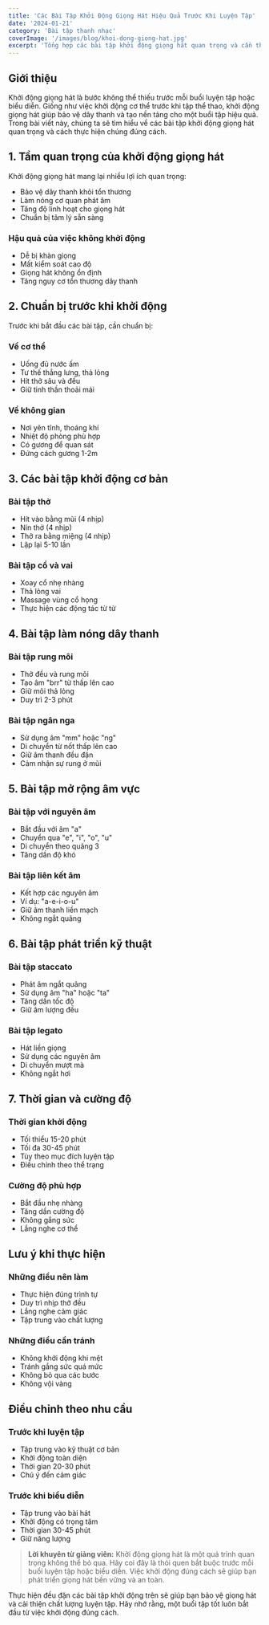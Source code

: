```yaml
---
title: 'Các Bài Tập Khởi Động Giọng Hát Hiệu Quả Trước Khi Luyện Tập'
date: '2024-01-21'
category: 'Bài tập thanh nhạc'
coverImage: '/images/blog/khoi-dong-giong-hat.jpg'
excerpt: 'Tổng hợp các bài tập khởi động giọng hát quan trọng và cần thiết trước mỗi buổi luyện tập hoặc biểu diễn. Hướng dẫn chi tiết cách thực hiện để bảo vệ giọng hát.'
---
```


## Giới thiệu

Khởi động giọng hát là bước không thể thiếu trước mỗi buổi luyện tập hoặc biểu diễn. Giống như việc khởi động cơ thể trước khi tập thể thao, khởi động giọng hát giúp bảo vệ dây thanh và tạo nền tảng cho một buổi tập hiệu quả. Trong bài viết này, chúng ta sẽ tìm hiểu về các bài tập khởi động giọng hát quan trọng và cách thực hiện chúng đúng cách.

## 1. Tầm quan trọng của khởi động giọng hát

Khởi động giọng hát mang lại nhiều lợi ích quan trọng:

- Bảo vệ dây thanh khỏi tổn thương
- Làm nóng cơ quan phát âm
- Tăng độ linh hoạt cho giọng hát
- Chuẩn bị tâm lý sẵn sàng

### Hậu quả của việc không khởi động

- Dễ bị khàn giọng
- Mất kiểm soát cao độ
- Giọng hát không ổn định
- Tăng nguy cơ tổn thương dây thanh

## 2. Chuẩn bị trước khi khởi động

Trước khi bắt đầu các bài tập, cần chuẩn bị:

### Về cơ thể

- Uống đủ nước ấm
- Tư thế thẳng lưng, thả lỏng
- Hít thở sâu và đều
- Giữ tinh thần thoải mái

### Về không gian

- Nơi yên tĩnh, thoáng khí
- Nhiệt độ phòng phù hợp
- Có gương để quan sát
- Đứng cách gương 1-2m

## 3. Các bài tập khởi động cơ bản

### Bài tập thở

- Hít vào bằng mũi (4 nhịp)
- Nín thở (4 nhịp)
- Thở ra bằng miệng (4 nhịp)
- Lặp lại 5-10 lần

### Bài tập cổ và vai

- Xoay cổ nhẹ nhàng
- Thả lỏng vai
- Massage vùng cổ họng
- Thực hiện các động tác từ từ

## 4. Bài tập làm nóng dây thanh

### Bài tập rung môi

- Thở đều và rung môi
- Tạo âm "brr" từ thấp lên cao
- Giữ môi thả lỏng
- Duy trì 2-3 phút

### Bài tập ngân nga

- Sử dụng âm "mm" hoặc "ng"
- Di chuyển từ nốt thấp lên cao
- Giữ âm thanh đều đặn
- Cảm nhận sự rung ở mũi

## 5. Bài tập mở rộng âm vực

### Bài tập với nguyên âm

- Bắt đầu với âm "a"
- Chuyển qua "e", "i", "o", "u"
- Di chuyển theo quãng 3
- Tăng dần độ khó

### Bài tập liên kết âm

- Kết hợp các nguyên âm
- Ví dụ: "a-e-i-o-u"
- Giữ âm thanh liền mạch
- Không ngắt quãng

## 6. Bài tập phát triển kỹ thuật

### Bài tập staccato

- Phát âm ngắt quãng
- Sử dụng âm "ha" hoặc "ta"
- Tăng dần tốc độ
- Giữ âm lượng đều

### Bài tập legato

- Hát liền giọng
- Sử dụng các nguyên âm
- Di chuyển mượt mà
- Không ngắt hơi

## 7. Thời gian và cường độ

### Thời gian khởi động

- Tối thiểu 15-20 phút
- Tối đa 30-45 phút
- Tùy theo mục đích luyện tập
- Điều chỉnh theo thể trạng

### Cường độ phù hợp

- Bắt đầu nhẹ nhàng
- Tăng dần cường độ
- Không gắng sức
- Lắng nghe cơ thể

## Lưu ý khi thực hiện

### Những điều nên làm

- Thực hiện đúng trình tự
- Duy trì nhịp thở đều
- Lắng nghe cảm giác
- Tập trung vào chất lượng

### Những điều cần tránh

- Không khởi động khi mệt
- Tránh gắng sức quá mức
- Không bỏ qua các bước
- Không vội vàng

## Điều chỉnh theo nhu cầu

### Trước khi luyện tập

- Tập trung vào kỹ thuật cơ bản
- Khởi động toàn diện
- Thời gian 20-30 phút
- Chú ý đến cảm giác

### Trước khi biểu diễn

- Tập trung vào bài hát
- Khởi động có trọng tâm
- Thời gian 30-45 phút
- Giữ năng lượng

> **Lời khuyên từ giảng viên:** Khởi động giọng hát là một quá trình quan trọng không thể bỏ qua. Hãy coi đây là thói quen bắt buộc trước mỗi buổi luyện tập hoặc biểu diễn. Việc khởi động đúng cách sẽ giúp bạn phát triển giọng hát bền vững và an toàn.

Thực hiện đều đặn các bài tập khởi động trên sẽ giúp bạn bảo vệ giọng hát và cải thiện chất lượng luyện tập. Hãy nhớ rằng, một buổi tập tốt luôn bắt đầu từ việc khởi động đúng cách. 